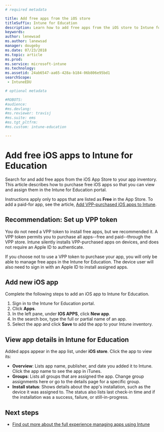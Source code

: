 ```yaml
---
# required metadata

title: Add free apps from the iOS store
titleSuffix: Intune for Education
description: Learn how to add free apps from the iOS store to Intune for Education.
keywords:
author: lenewsad
ms.author: lanewsad
manager: dougeby
ms.date: 07/23/2018
ms.topic: article
ms.prod:
ms.service: microsoft-intune
ms.technology:
ms.assetid: 24ab6547-aa65-428a-b184-06b806e95bd1
searchScope:
 - IntuneEDU

# optional metadata

#ROBOTS:
#audience:
#ms.devlang:
#ms.reviewer: travisj
#ms.suite: ems
#ms.tgt_pltfrm:
#ms.custom: intune-education

---
```


# Add free iOS apps to Intune for Education  
Search for and add free apps from the iOS App Store to your app inventory. This article describes how to purchase free iOS apps so that you can view and assign them in the Intune for Education portal.
 
Instructions apply only to apps that are listed as **Free** in the App Store. To add a paid-for app, see the article, [Add VPP-purchased iOS apps to Intune](add-vpp-apps-ios.md).

## Recommendation: Set up VPP token

You do not need a VPP token to install free apps, but we recommended it. A VPP token permits you to purchase all apps--free and paid--through the VPP store. Intune silently installs VPP-purchased apps on devices, and does not require an Apple ID to authenticate.  

If you choose not to use a VPP token to purchase your app, you will only be able to manage free apps in the Intune for Education. The device user will also need to sign in with an Apple ID to install assigned apps.

## Add new iOS app
Complete the following steps to add an iOS app to Intune for Education.
1. Sign in to the Intune for Education portal.
2. Click **Apps**.
3. In the left pane, under **IOS APPS**, click **New app**.
5. In the search box, type the full or partial name of an app.
6. Select the app and click **Save** to add the app to your Intune inventory.

## View app details in Intune for Education
Added apps appear in the app list, under **iOS store**. Click the app to view its:

* **Overview**: Lists app name, publisher, and date you added it to Intune. Click the app name to see the app in iTunes.
* **Groups**: Lists all groups that are assigned the app. Change group assignments here or go to the details page for a specific group.
* **Install status**: Shows details about the app's installation, such as the device it was assigned to. The status also lists last check-in time and if the installation was a success, failure, or still-in-progress.  

## Next steps
- [Find out more about the full experience managing apps using Intune](https://docs.microsoft.com/intune/deploy-use/add-apps)
